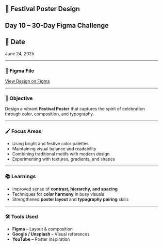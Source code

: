 ## 🎊 Festival Poster Design  
**Day 10 – 30-Day Figma Challenge** 
---
## 📅 Date
June 24, 2025  

---

### 🔗 Figma File  
[View Design on Figma](#)

---

### 🎯 Objective  
Design a vibrant **Festival Poster** that captures the spirit of celebration through color, composition, and typography.  

---

### 🖌️ Focus Areas  
- Using bright and festive color palettes  
- Maintaining visual balance and readability  
- Combining traditional motifs with modern design  
- Experimenting with textures, gradients, and shapes  

---

### 📚 Learnings  
- Improved sense of **contrast, hierarchy, and spacing**  
- Techniques for **color harmony** in busy visuals  
- Strengthened **poster layout** and **typography pairing** skills  

---

### 🛠️ Tools Used  
- **Figma** – Layout & composition  
- **Google / Unsplash** – Visual references  
- **YouTube** – Poster inspiration  


